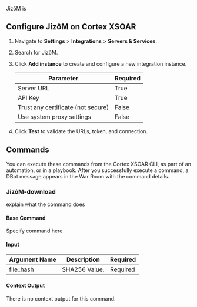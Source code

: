 JizôM is <add definition of jizoM here>

## Configure JizôM on Cortex XSOAR

1. Navigate to **Settings** > **Integrations** > **Servers & Services**.
2. Search for JizôM.
3. Click **Add instance** to create and configure a new integration instance.

    | **Parameter** | **Required** |
    | --- | --- |
    | Server URL | True |
    | API Key | True |
    | Trust any certificate (not secure) | False |
    | Use system proxy settings | False |
    

4. Click **Test** to validate the URLs, token, and connection.

## Commands

You can execute these commands from the Cortex XSOAR CLI, as part of an automation, or in a playbook.
After you successfully execute a command, a DBot message appears in the War Room with the command details.

### JizôM-download

explain what the command does


#### Base Command

Specify command here

#### Input

| **Argument Name** | **Description** | **Required** |
| --- | --- | --- |
| file_hash | SHA256 Value. | Required | 

#### Context Output
There is no context output for this command.


